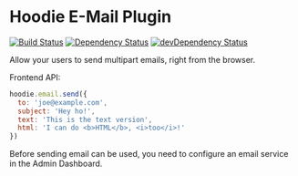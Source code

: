 # Hoodie E-Mail Plugin
[![Build Status](https://travis-ci.org/hoodiehq/hoodie-plugin-email.svg)](https://travis-ci.org/hoodiehq/hoodie-plugin-email)
[![Dependency Status](https://david-dm.org/hoodiehq/hoodie-plugin-email.svg)](https://david-dm.org/hoodiehq/hoodie-plugin-email)
[![devDependency Status](https://david-dm.org/hoodiehq/hoodie-plugin-email/dev-status.svg)](https://david-dm.org/hoodiehq/hoodie-plugin-email#info=devDependencies)


Allow your users to send multipart emails, right from
the browser.

Frontend API:

```js
hoodie.email.send({
  to: 'joe@example.com',
  subject: 'Hey ho!',
  text: 'This is the text version',
  html: 'I can do <b>HTML</b>, <i>too</i>!'
})
```

Before sending email can be used, you need to configure an email service in the Admin Dashboard.
